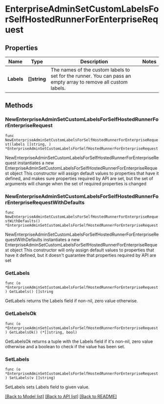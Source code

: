 # EnterpriseAdminSetCustomLabelsForSelfHostedRunnerForEnterpriseRequest

## Properties

Name | Type | Description | Notes
------------ | ------------- | ------------- | -------------
**Labels** | **[]string** | The names of the custom labels to set for the runner. You can pass an empty array to remove all custom labels. | 

## Methods

### NewEnterpriseAdminSetCustomLabelsForSelfHostedRunnerForEnterpriseRequest

`func NewEnterpriseAdminSetCustomLabelsForSelfHostedRunnerForEnterpriseRequest(labels []string, ) *EnterpriseAdminSetCustomLabelsForSelfHostedRunnerForEnterpriseRequest`

NewEnterpriseAdminSetCustomLabelsForSelfHostedRunnerForEnterpriseRequest instantiates a new EnterpriseAdminSetCustomLabelsForSelfHostedRunnerForEnterpriseRequest object
This constructor will assign default values to properties that have it defined,
and makes sure properties required by API are set, but the set of arguments
will change when the set of required properties is changed

### NewEnterpriseAdminSetCustomLabelsForSelfHostedRunnerForEnterpriseRequestWithDefaults

`func NewEnterpriseAdminSetCustomLabelsForSelfHostedRunnerForEnterpriseRequestWithDefaults() *EnterpriseAdminSetCustomLabelsForSelfHostedRunnerForEnterpriseRequest`

NewEnterpriseAdminSetCustomLabelsForSelfHostedRunnerForEnterpriseRequestWithDefaults instantiates a new EnterpriseAdminSetCustomLabelsForSelfHostedRunnerForEnterpriseRequest object
This constructor will only assign default values to properties that have it defined,
but it doesn't guarantee that properties required by API are set

### GetLabels

`func (o *EnterpriseAdminSetCustomLabelsForSelfHostedRunnerForEnterpriseRequest) GetLabels() []string`

GetLabels returns the Labels field if non-nil, zero value otherwise.

### GetLabelsOk

`func (o *EnterpriseAdminSetCustomLabelsForSelfHostedRunnerForEnterpriseRequest) GetLabelsOk() (*[]string, bool)`

GetLabelsOk returns a tuple with the Labels field if it's non-nil, zero value otherwise
and a boolean to check if the value has been set.

### SetLabels

`func (o *EnterpriseAdminSetCustomLabelsForSelfHostedRunnerForEnterpriseRequest) SetLabels(v []string)`

SetLabels sets Labels field to given value.



[[Back to Model list]](../README.md#documentation-for-models) [[Back to API list]](../README.md#documentation-for-api-endpoints) [[Back to README]](../README.md)


